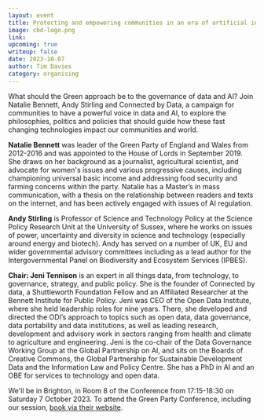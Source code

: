 ```yaml
---
layout: event
title: Protecting and empowering communities in an era of artificial intelligence 
image: cbd-logo.png
link: 
upcoming: true
writeup: false
date: 2023-10-07
author: Tim Davies
category: organising
---
```

What should the Green approach be to the governance of data and AI? Join Natalie Bennett, Andy Stirling and Connected by Data, a campaign for communities to have a powerful voice in data and AI, to explore the philosophies, politics and policies that should guide how these fast changing technologies impact our communities and world. 

<!--more-->

**Natalie Bennett** was leader of the Green Party of England and Wales from 2012-2016 and was appointed to the House of Lords in September 2019. She draws on her background as a journalist, agricultural scientist, and advocate for women's issues and various progressive causes, including championing universal basic income and addressing food security and farming concerns within the party. Natalie has a Master’s in mass communication, with a thesis on the relationship between readers and texts on the internet, and has been actively engaged with issues of AI regulation. 
 
**Andy Stirling** is Professor of Science and Technology Policy at the Science Policy Research Unit at the University of Sussex, where he works on issues of power, uncertainty and diversity in science and technology (especially around energy and biotech). Andy has served on a number of UK,  EU and wider governmental advisory committees including as a lead author for the Intergovernmental Panel on Biodiversity and Ecosystem Services (IPBES). 

**Chair: Jeni Tennison** is an expert in all things data, from technology, to governance, strategy, and public policy. She is the founder of Connected by data, a Shuttleworth Foundation Fellow and an Affiliated Researcher at the Bennett Institute for Public Policy. Jeni was CEO of the Open Data Institute, where she held leadership roles for nine years. There, she developed and directed the ODI’s approach to topics such as open data, data governance, data portability and data institutions, as well as leading research, development and advisory work in sectors ranging from health and climate to agriculture and engineering. Jeni is the co-chair of the Data Governance Working Group at the Global Partnership on AI, and sits on the Boards of Creative Commons, the Global Partnership for Sustainable Development Data and the Information Law and Policy Centre. She has a PhD in AI and an OBE for services to technology and open data. 

We'll be in Brighton, in Room 8 of the Conference from 17:15-18:30 on Saturday 7 October 2023. To attend the Green Party Conference, including our session, [book via their website](https://booking.greenparty.org.uk/).